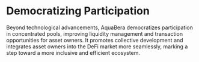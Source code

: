 # Democratizing Participation

Beyond technological advancements, AquaBera democratizes participation in concentrated pools, improving liquidity management and transaction opportunities for asset owners. It promotes collective development and integrates asset owners into the DeFi market more seamlessly, marking a step toward a more inclusive and efficient ecosystem.
